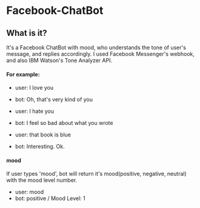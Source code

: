 # Facebook-ChatBot
## What is it?
It's a Facebook ChatBot with mood, who understands the tone of user's message, and replies accordingly.
I used Facebook Messenger's webhook, and also IBM Watson's Tone Analyzer API.

#### For example:
* user: I love you
* bot: Oh, that's very kind of you

* user: I hate you
* bot: I feel so bad about what you wrote

* user: that book is blue
* bot: Interesting. Ok.

#### mood
If user types 'mood', bot will return it's mood(positive, negative, neutral) with the mood level number.
* user: mood
* bot: positive / Mood Level: 1
